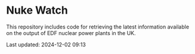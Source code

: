 # Nuke Watch

This repository includes code for retrieving the latest information available on the output of EDF nuclear power plants in the UK.

Last updated: 2024-12-02 09:13